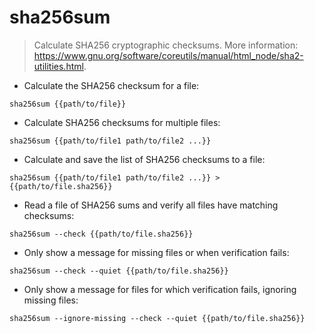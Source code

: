 # sha256sum

> Calculate SHA256 cryptographic checksums.
> More information: <https://www.gnu.org/software/coreutils/manual/html_node/sha2-utilities.html>.

- Calculate the SHA256 checksum for a file:

`sha256sum {{path/to/file}}`

- Calculate SHA256 checksums for multiple files:

`sha256sum {{path/to/file1 path/to/file2 ...}}`

- Calculate and save the list of SHA256 checksums to a file:

`sha256sum {{path/to/file1 path/to/file2 ...}} > {{path/to/file.sha256}}`

- Read a file of SHA256 sums and verify all files have matching checksums:

`sha256sum --check {{path/to/file.sha256}}`

- Only show a message for missing files or when verification fails:

`sha256sum --check --quiet {{path/to/file.sha256}}`

- Only show a message for files for which verification fails, ignoring missing files:

`sha256sum --ignore-missing --check --quiet {{path/to/file.sha256}}`
